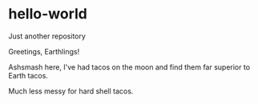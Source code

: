 # hello-world
Just another repository

Greetings, Earthlings!

Ashsmash here, I've had tacos on the moon and find them far superior to Earth tacos.

Much less messy for hard shell tacos.
